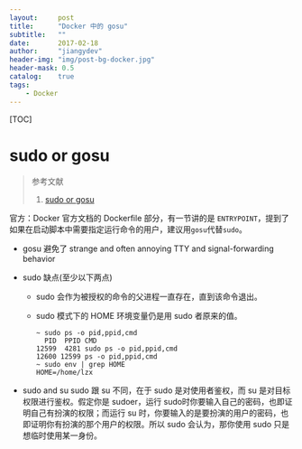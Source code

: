 ```yaml
---
layout:     post
title:      "Docker 中的 gosu"
subtitle:   ""
date:       2017-02-18
author:     "jiangydev"
header-img: "img/post-bg-docker.jpg"
header-mask: 0.5
catalog:    true
tags:
    - Docker
---
```


[TOC]

# sudo or gosu

> 参考文献
>
> 1. [sudo or gosu](https://segmentfault.com/a/1190000004527476)

官方：Docker 官方文档的 Dockerfile 部分，有一节讲的是 `ENTRYPOINT`，提到了如果在启动脚本中需要指定运行命令的用户，建议用`gosu`代替`sudo`。

- gosu 避免了 strange and often annoying TTY and signal-forwarding behavior

- sudo 缺点(至少以下两点)

  - sudo 会作为被授权的命令的父进程一直存在，直到该命令退出。

  - sudo 模式下的 HOME 环境变量仍是用 sudo 者原来的值。

    ```
    ~ sudo ps -o pid,ppid,cmd
      PID  PPID CMD
    12599  4281 sudo ps -o pid,ppid,cmd
    12600 12599 ps -o pid,ppid,cmd
    ~ sudo env | grep HOME
    HOME=/home/lzx
    ```

- sudo and su
  sudo 跟 su 不同，在于 sudo 是对使用者鉴权，而 su 是对目标权限进行鉴权。假定你是 sudoer，运行 sudo时你要输入自己的密码，也即证明自己有扮演的权限；而运行 su 时，你要输入的是要扮演的用户的密码，也即证明你有扮演的那个用户的权限。所以 sudo 会认为，那你使用 sudo 只是想临时使用某一身份。

